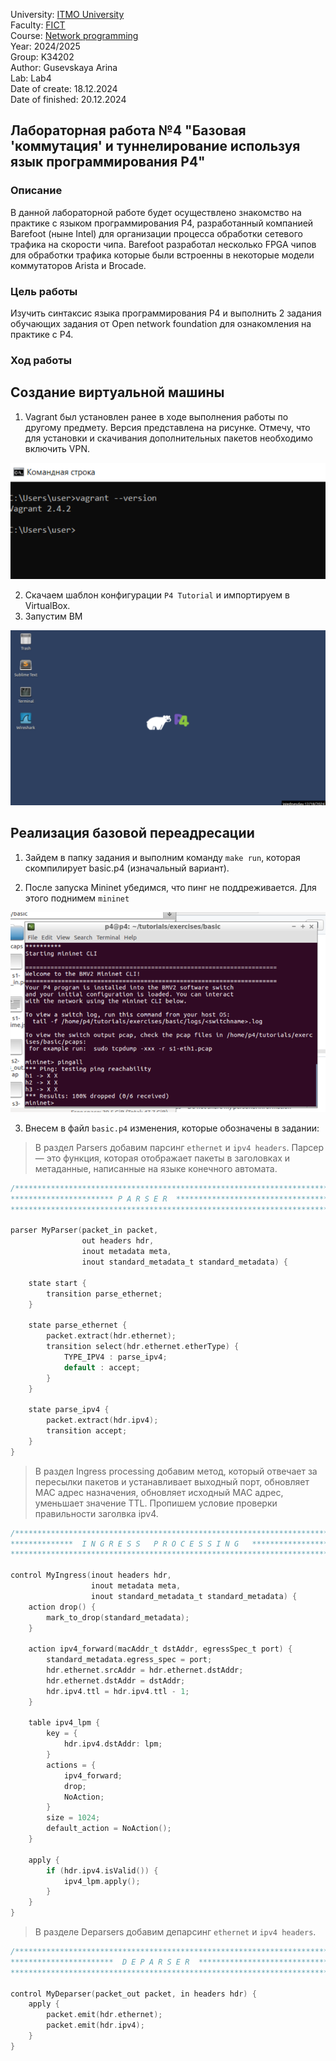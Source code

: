 University: [ITMO University](https://itmo.ru/ru/)  
Faculty: [FICT](https://fict.itmo.ru)  
Course: [Network programming](https://github.com/itmo-ict-faculty/network-programming)  
Year: 2024/2025  
Group: K34202  
Author: Gusevskaya Arina  
Lab: Lab4  
Date of create: 18.12.2024  
Date of finished: 20.12.2024

## Лабораторная работа №4 "Базовая 'коммутация' и туннелирование используя язык программирования P4"

### Описание
В данной лабораторной работе будет осуществлено знакомство на практике с языком программирования P4, разработанный компанией Barefoot (ныне Intel) для организации процесса обработки сетевого трафика на скорости чипа. Barefoot разработал несколько FPGA чипов для обработки трафика которые были встроенны в некоторые модели коммутаторов Arista и Brocade.

### Цель работы
Изучить синтаксис языка программирования P4 и выполнить 2 задания обучающих задания от Open network foundation для ознакомления на практике с P4.

### Ход работы

## Создание виртуальной машины 
1. Vagrant был установлен ранее в ходе выполнения работы по другому предмету. Версия представлена на рисунке. Отмечу, что для установки и скачивания дополнительных пакетов необходимо включить VPN.

![alt text](img/vagrant.png)

2. Скачаем шаблон конфигурации `P4 Tutorial` и импортируем в VirtualBox.
3. Запустим ВМ

![alt text](img/wall.png)

## Реализация базовой переадресации

1. Зайдем в папку задания и выполним команду ```make run```, которая скомпилирует basic.p4 (изначальный вариант).
  
2. После запуска Mininet убедимся, что пинг не поддреживается. Для этого поднимем `mininet`

![alt text](img/ping.png)

3. Внесем в файл `basic.p4` изменения, которые обозначены в задании:
   
> В раздел Parsers добавим парсинг `ethernet` и `ipv4 headers`. Парсер — это функция, которая отображает пакеты в заголовках и метаданные, написанные на языке конечного автомата.

```c
/*************************************************************************
*********************** P A R S E R  ***********************************
*************************************************************************/

parser MyParser(packet_in packet,
                out headers hdr,
                inout metadata meta,
                inout standard_metadata_t standard_metadata) {

    state start {
        transition parse_ethernet;
    }

    state parse_ethernet {
        packet.extract(hdr.ethernet);
        transition select(hdr.ethernet.etherType) {
            TYPE_IPV4 : parse_ipv4;
            default : accept;
        }
    }

    state parse_ipv4 {
        packet.extract(hdr.ipv4);
        transition accept;
    }
}
```

> В раздел Ingress processing добавим метод, который отвечает за пересылки пакетов и устанавливает выходный порт, обновляет MAC адрес назначения, обновляет исходный MAC адрес, уменьшает значение TTL. Пропишем условие проверки правильности заголвка ipv4.

```c
/*************************************************************************
**************  I N G R E S S   P R O C E S S I N G   *******************
*************************************************************************/

control MyIngress(inout headers hdr,
                  inout metadata meta,
                  inout standard_metadata_t standard_metadata) {
    action drop() {
        mark_to_drop(standard_metadata);
    }

    action ipv4_forward(macAddr_t dstAddr, egressSpec_t port) {
        standard_metadata.egress_spec = port;
        hdr.ethernet.srcAddr = hdr.ethernet.dstAddr;
        hdr.ethernet.dstAddr = dstAddr;
        hdr.ipv4.ttl = hdr.ipv4.ttl - 1;
    }

    table ipv4_lpm {
        key = {
            hdr.ipv4.dstAddr: lpm;
        }
        actions = {
            ipv4_forward;
            drop;
            NoAction;
        }
        size = 1024;
        default_action = NoAction();
    }

    apply {
        if (hdr.ipv4.isValid()) {
            ipv4_lpm.apply();
        }
    }
}
```

> В разделе Deparsers добавим депарсинг `ethernet` и `ipv4 headers`.

```c
/*************************************************************************
***********************  D E P A R S E R  *******************************
*************************************************************************/

control MyDeparser(packet_out packet, in headers hdr) {
    apply {
        packet.emit(hdr.ethernet);
        packet.emit(hdr.ipv4);
    }
}
```

